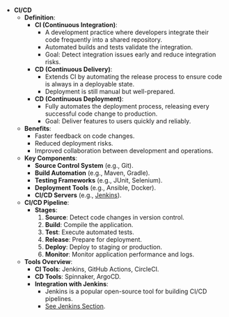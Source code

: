 - **CI/CD**
	- **Definition**:
		- **CI (Continuous Integration)**:
			- A development practice where developers integrate their code frequently into a shared repository.
			- Automated builds and tests validate the integration.
			- Goal: Detect integration issues early and reduce integration risks.
		- **CD (Continuous Delivery)**:
			- Extends CI by automating the release process to ensure code is always in a deployable state.
			- Deployment is still manual but well-prepared.
		- **CD (Continuous Deployment)**:
			- Fully automates the deployment process, releasing every successful code change to production.
			- Goal: Deliver features to users quickly and reliably.
	- **Benefits**:
		- Faster feedback on code changes.
		- Reduced deployment risks.
		- Improved collaboration between development and operations.
	- **Key Components**:
		- **Source Control System** (e.g., Git).
		- **Build Automation** (e.g., Maven, Gradle).
		- **Testing Frameworks** (e.g., JUnit, Selenium).
		- **Deployment Tools** (e.g., Ansible, Docker).
		- **CI/CD Servers** (e.g., [Jenkins](#Jenkins)).
	- **CI/CD Pipeline**:
		- **Stages**:
		  1. **Source**: Detect code changes in version control.
		  2. **Build**: Compile the application.
		  3. **Test**: Execute automated tests.
		  4. **Release**: Prepare for deployment.
		  5. **Deploy**: Deploy to staging or production.
		  6. **Monitor**: Monitor application performance and logs.
	- **Tools Overview**:
		- **CI Tools**: Jenkins, GitHub Actions, CircleCI.
		- **CD Tools**: Spinnaker, ArgoCD.
		- **Integration with Jenkins**:
			- Jenkins is a popular open-source tool for building CI/CD pipelines.
			- [See Jenkins Section](#Jenkins).